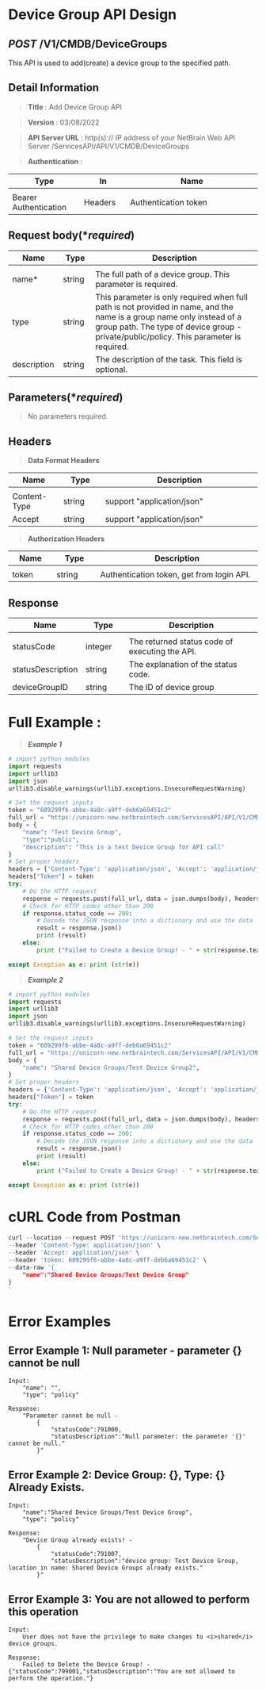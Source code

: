 
# Device Group API Design

## ***POST*** /V1/CMDB/DeviceGroups
This API is used to add(create) a device group to the specified path.

## Detail Information

> **Title** : Add Device Group API<br>

> **Version** : 03/08/2022

> **API Server URL** : http(s):// IP address of your NetBrain Web API Server /ServicesAPI/API/V1/CMDB/DeviceGroups

> **Authentication** : 

|**Type**|**In**|**Name**|
|------|------|------|
|<img width=100/>|<img width=100/>|<img width=500/>|
|Bearer Authentication| Headers | Authentication token | 

## Request body(****required***)

|**Name**|**Type**|**Description**|
|------|------|------|
|<img width=100/>|<img width=100/>|<img width=500/>|
|name* | string  | The full path of a device group. This parameter is required.  |
|type  | string  | This parameter is only required when full path is not provided in name, and the name is a group name only instead of a group path. The type of device group - private/public/policy. This parameter is required.  |
|description | string  | The description of the task. This field is optional.  |


## Parameters(****required***)

> No parameters required.

## Headers

> **Data Format Headers**

|**Name**|**Type**|**Description**|
|------|------|------|
|<img width=100/>|<img width=100/>|<img width=500/>|
| Content-Type | string  | support "application/json" |
| Accept | string  | support "application/json" |

> **Authorization Headers**

|**Name**|**Type**|**Description**|
|------|------|------|
|<img width=100/>|<img width=100/>|<img width=500/>|
| token | string  | Authentication token, get from login API. |


## Response

|**Name**|**Type**|**Description**|
|------|------|------|
|<img width=100/>|<img width=100/>|<img width=500/>|
|statusCode| integer | The returned status code of executing the API.  |
|statusDescription| string | The explanation of the status code. |
|deviceGroupID| string | The ID of device group |


# Full Example :

> ***Example 1***
```python
# import python modules 
import requests
import urllib3
import json
urllib3.disable_warnings(urllib3.exceptions.InsecureRequestWarning)

# Set the request inputs
token = "609299f6-abbe-4a8c-a9ff-deb6a69451c2"
full_url = "https://unicorn-new.netbraintech.com/ServicesAPI/API/V1/CMDB/DeviceGroups"
body = {
    "name": "Test Device Group",
    "type":"public",
    "description": "This is a test Device Group for API call"
}
# Set proper headers
headers = {'Content-Type': 'application/json', 'Accept': 'application/json'}
headers["Token"] = token
try:
    # Do the HTTP request
    response = requests.post(full_url, data = json.dumps(body), headers=headers, verify=False)
    # Check for HTTP codes other than 200
    if response.status_code == 200:
        # Decode the JSON response into a dictionary and use the data
        result = response.json()
        print (result)
    else:
        print ("Failed to Create a Device Group! - " + str(response.text))

except Exception as e: print (str(e))
```

> ***Example 2***
```python
# import python modules 
import requests
import urllib3
import json
urllib3.disable_warnings(urllib3.exceptions.InsecureRequestWarning)

# Set the request inputs
token = "609299f6-abbe-4a8c-a9ff-deb6a69451c2"
full_url = "https://unicorn-new.netbraintech.com/ServicesAPI/API/V1/CMDB/DeviceGroups"
body = {
    "name": "Shared Device Groups/Test Device Group2",
}
# Set proper headers
headers = {'Content-Type': 'application/json', 'Accept': 'application/json'}
headers["Token"] = token
try:
    # Do the HTTP request
    response = requests.post(full_url, data = json.dumps(body), headers=headers, verify=False)
    # Check for HTTP codes other than 200
    if response.status_code == 200:
        # Decode the JSON response into a dictionary and use the data
        result = response.json()
        print (result)
    else:
        print ("Failed to Create a Device Group! - " + str(response.text))

except Exception as e: print (str(e))

```

# cURL Code from Postman
```python
curl --location --request POST 'https://unicorn-new.netbraintech.com/ServicesAPI/API/V1/CMDB/DeviceGroups' \
--header 'Content-Type: application/json' \
--header 'Accept: application/json' \
--header 'token: 609299f6-abbe-4a8c-a9ff-deb6a69451c2' \
--data-raw '{
    "name":"Shared Device Groups/Test Device Group"  
}
'
```
# Error Examples
## Error Example 1: Null parameter - parameter {} cannot be null
```
Input:
    "name": "",
    "type": "policy"
    
Response:
    "Parameter cannot be null - 
        {
            "statusCode":791000,
            "statusDescription":"Null parameter: the parameter '{}' cannot be null."
        }"
```
## Error Example 2: Device Group: {}, Type: {} Already Exists.
```
Input:
    "name":"Shared Device Groups/Test Device Group",
    "type": "policy"
    
Response:
    "Device Group already exists! - 
        {
            "statusCode":791007,
            "statusDescription":"device group: Test Device Group, location in name: Shared Device Groups already exists."
        }"
```
## Error Example 3: You are not allowed to perform this operation
```
Input:
    User does not have the privilege to make changes to <i>shared</i> device groups.
    
Response:
    Failed to Delete the Device Group! - {"statusCode":799001,"statusDescription":"You are not allowed to perform the operation."}
```